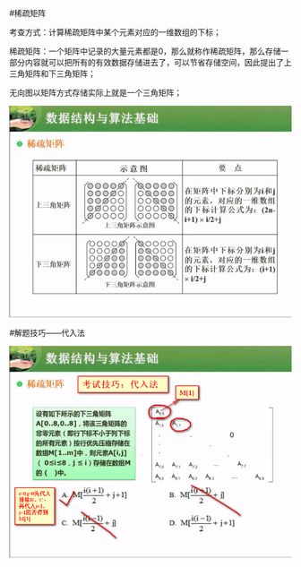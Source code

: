 #稀疏矩阵

考查方式：计算稀疏矩阵中某个元素对应的一维数组的下标；

稀疏矩阵：一个矩阵中记录的大量元素都是0，那么就称作稀疏矩阵，那么存储一部分内容就可以把所有的有效数据存储进去了，可以节省存储空间，因此提出了上三角矩阵和下三角矩阵；

无向图以矩阵方式存储实际上就是一个三角矩阵；

![](/imgs/1.7.2-1稀疏矩阵.png)

#解题技巧——代入法

![](/imgs/1.7.2-2稀疏矩阵例题.png)